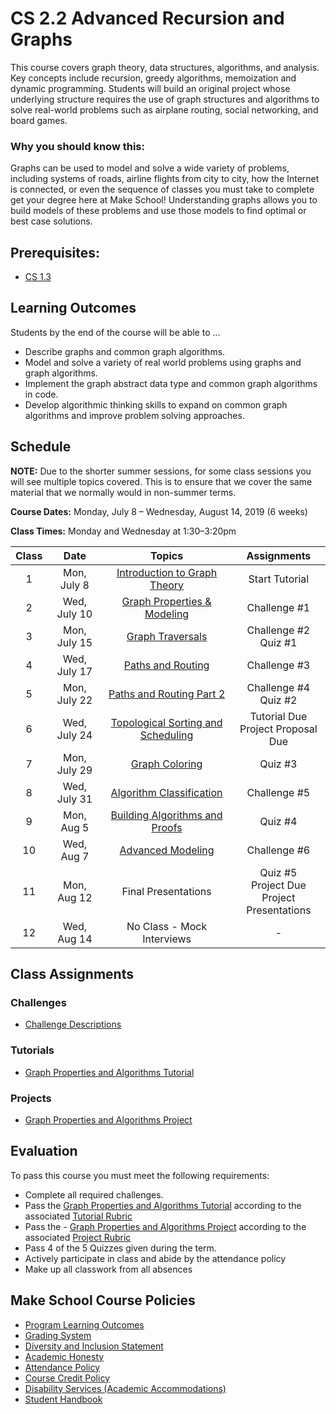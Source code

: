 # CS 2.2 Advanced Recursion and Graphs

This course covers graph theory, data structures, algorithms, and analysis. Key concepts include recursion, greedy algorithms, memoization and dynamic programming. Students will build an original project whose underlying structure requires the use of graph structures and algorithms to solve real-world problems such as airplane routing, social networking, and board games.


### Why you should know this:

Graphs can be used to model and solve a wide variety of problems, including systems of roads, airline flights from city to city, how the Internet is connected, or even the sequence of classes you must take to complete get your degree here at Make School!  Understanding graphs allows you to build models of these problems and use those models to find optimal or best case solutions.


## Prerequisites:  

- [CS 1.3](https://github.com/Make-School-Courses/CS-1.3-Core-Data-Structures)

## Learning Outcomes

Students by the end of the course will be able to ...

- Describe graphs and common graph algorithms.
- Model and solve a variety of real world problems using graphs and graph algorithms.
- Implement the graph abstract data type and common graph algorithms in code.
- Develop algorithmic thinking skills to expand on common graph algorithms and improve problem solving approaches.


## Schedule

**NOTE:** Due to the shorter summer sessions, for some class sessions you will see multiple topics covered. This is to ensure that we cover the same material that we normally would in non-summer terms.

**Course Dates:** Monday, July 8 – Wednesday, August 14, 2019 (6 weeks)

**Class Times:** Monday and Wednesday at 1:30–3:20pm


| Class |          Date          |                 Topics    | Assignments |  
|:-----:|:----------------------:|:---------------------------------------:| :--------------------------------: |  
|  1 |  Mon, July 8                         | [Introduction to Graph Theory] | Start Tutorial |  
|  2 |  Wed, July 10                      |  [Graph Properties & Modeling]  | Challenge #1  |  
|  3 |  Mon, July 15  |                         [Graph Traversals] | Challenge #2 <br> Quiz #1 |  
|  4 |  Wed, July 17 | [Paths and Routing] | Challenge #3|  
|  5 |  Mon, July 22 | [Paths and Routing Part 2] |  Challenge #4 <br> Quiz #2  |  
|  6 |  Wed, July 24   | [Topological Sorting and Scheduling] | Tutorial Due <br>  Project Proposal Due |  
|  7 |  Mon, July 29                        | [Graph Coloring] | Quiz #3  |  
|  8 |  Wed, July 31                    | [Algorithm Classification] | Challenge #5 |  
|  9 |  Mon, Aug 5                        | [Building Algorithms and Proofs]  | Quiz #4 |  
| 10 |  Wed, Aug 7                        | [Advanced Modeling] | Challenge #6 |  
| 11 |  Mon, Aug 12                           |  Final Presentations  |  Quiz #5 <br> Project Due <br> Project Presentations | .  
| 12 |  Wed, Aug 14                        | No Class - Mock Interviews | - |  



[Introduction to Graph Theory]: Lessons/1.Intro-Graph-Theory.md
[Graph Properties & Modeling]: Lessons/2.Graph-Properties.md
[Graph Traversals]: Lessons/3.Graph-Traversals.md
[Paths and Routing]: Lessons/4.Routing.md
[Paths and Routing Part 2]: Lessons/5.Routing-2.md
[Topological Sorting and Scheduling]: Lessons/6.Scheduling.md
[Graph Coloring]: Lessons/7.Graph-Coloring.md
[Algorithm Classification]: Lessons/8.Algorithm-Classification.md
[Building Algorithms and Proofs]: Lessons/9.Building-Algoritms.md
[Advanced Modeling]: Lessons/10.Advanced-Modeling.md

## Class Assignments

### Challenges

- [Challenge Descriptions](Assignments/Challenges.md)

### Tutorials

- [Graph Properties and Algorithms Tutorial](Assignments/Graph-Tutorial.md)

### Projects

- [Graph Properties and Algorithms Project](Assignments/Graph-Project.md)

## Evaluation

To pass this course you must meet the following requirements:

- Complete all required challenges.
- Pass the [Graph Properties and Algorithms Tutorial](Assignments/Graph-Tutorial.md) according to the associated [Tutorial Rubric](Assignments/Graph-Tutorial-Rubric.md)
- Pass the - [Graph Properties and Algorithms Project](Assignments/Graph-Project.md)  according to the associated [Project Rubric](Assignments/Graph-Project-Rubric.md)
- Pass 4 of the 5 Quizzes given during the term.
- Actively participate in class and abide by the attendance policy
- Make up all classwork from all absences

## Make School Course Policies

- [Program Learning Outcomes](https://make.sc/program-learning-outcomes)
- [Grading System](https://make.sc/grading-system)
- [Diversity and Inclusion Statement](https://make.sc/diversity-and-inclusion-statement)
- [Academic Honesty](https://make.sc/academic-honesty-policy)
- [Attendance Policy](https://make.sc/attendance-policy)
- [Course Credit Policy](https://make.sc/course-credit-policy)
- [Disability Services (Academic Accommodations)](https://make.sc/disability-services)
- [Student Handbook](https://make.sc/student-handbook)
